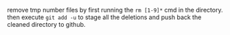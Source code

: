 remove tmp number files by first running the `rm [1-9]*` cmd in the directory. then execute `git add -u` to stage all the deletions and push back the cleaned directory to github.
